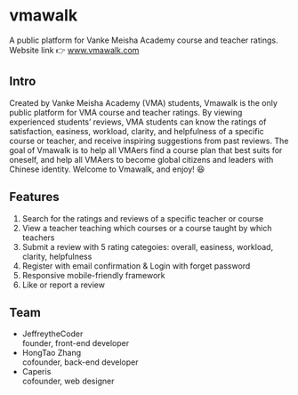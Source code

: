 # vmawalk
A public platform for Vanke Meisha Academy course and teacher ratings. </br>
Website link :point_right: www.vmawalk.com

## Intro
Created by Vanke Meisha Academy (VMA) students, Vmawalk is the only public platform for VMA course and teacher ratings. By viewing experienced students’ reviews, VMA students can know the ratings of satisfaction, easiness, workload, clarity, and helpfulness of a specific course or teacher, and receive inspiring suggestions from past reviews. The goal of Vmawalk is to help all VMAers find a course plan that best suits for oneself, and help all VMAers to become global citizens and leaders with Chinese identity. Welcome to Vmawalk, and enjoy! :satisfied:

## Features
1. Search for the ratings and reviews of a specific teacher or course
2. View a teacher teaching which courses or a course taught by which teachers
3. Submit a review with 5 rating categoies: overall, easiness, workload, clarity, helpfulness
4. Register with email confirmation & Login with forget password
5. Responsive mobile-friendly framework
6. Like or report a review

## Team
- JeffreytheCoder </br>
  founder, front-end developer </br>
- HongTao Zhang </br>
  cofounder, back-end developer
- Caperis </br>
  cofounder, web designer </br> 
